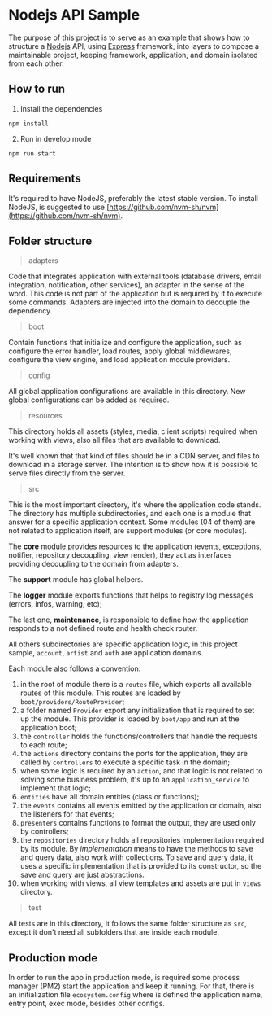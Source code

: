 # Nodejs API Sample


The purpose of this project is to serve as an example that shows how to structure a [Nodejs](https://nodejs.org/en/) API, using [Express](https://expressjs.com/) framework, into layers to compose a maintainable project, keeping framework, application, and domain isolated from each other.


## How to run

1. Install the dependencies

`npm install`

2. Run in develop mode

 `npm run start`

## Requirements

It's required to have NodeJS, preferably the latest stable version.
To install NodeJS, is suggested to use [https://github.com/nvm-sh/nvm](https://github.com/nvm-sh/nvm).  

## Folder structure

> adapters

Code that integrates application with external tools (database drivers, email integration, notification, other services), an adapter in the sense of the word.
This code is not part of the application but is required by it to execute some commands. Adapters are injected into the domain to decouple the dependency.


> boot

Contain functions that initialize and configure the application, such as configure the error handler, load routes, apply global middlewares, configure the view engine, and load application module providers.

> config

All global application configurations are available in this directory. New global configurations can be added as required.

> resources

This directory holds all assets (styles, media, client scripts) required when working with views, also all files that are available to download.

It's well known that that kind of files should be in a CDN server, and files to download in a storage server. The intention is to show how it is possible to serve files directly from the server. 

> src

This is the most important directory, it's where the application code stands.
The directory has multiple subdirectories, and each one is a module that answer for a specific application context.
Some modules (04 of them) are not related to application itself, are support modules (or core modules). 

The **core** module provides resources to the application (events, exceptions, notifier, repository decoupling, view render), they act as interfaces providing decoupling to the domain from adapters.

The **support** module has global helpers.

The **logger** module exports functions that helps to registry log messages (errors, infos, warning, etc);

The last one, **maintenance**, is responsible to define how the application responds to a not defined route and health check router.

All others subdirectories are specific application logic, in this project sample, `account`, `artist` and `auth` are application domains.

Each module also follows a convention:
1. in the root of module there is a `routes` file, which exports all available routes of this module. This routes are loaded by `boot/providers/RouteProvider`;
2. a folder named `Provider` export any initialization that is required to set up the module. This provider is loaded by `boot/app` and run at the application boot;
3. the `controller` holds the functions/controllers that handle the requests to each route;
4. the `actions` directory contains the ports for the application, they are called by `controllers` to execute a specific task in the domain;
5. when some logic is required by an `action`, and that logic is not related to solving some business problem, it's up to an `application_service` to implement that logic;
6. `entities` have all domain entities (class or functions);
7. the `events` contains all events emitted by the application or domain, also the listeners for that events;
8. `presenters` contains functions to format the output, they are used only by controllers;
9. the `repositories` directory holds all repositories implementation required by its module. By _implementation_ means to have the methods to save and query data, also work with collections. To save and query data, it uses a specific implementation that is provided to its constructor, so the save and query are just abstractions.
10. when working with views, all view templates and assets are put in `views` directory.

> test

All tests are in this directory, it follows the same folder structure as `src`, except it don't need all subfolders that are inside each module. 

## Production mode

In order to run the app in production mode, is required some process manager (PM2)  start the application and keep it running. For that, there is an initialization file `ecosystem.config` where is defined the application name, entry point, exec mode, besides other configs. 
